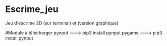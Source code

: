 # Escrime_jeu
Jeu d'escrime 2D (sur terminal) et (version graphique)

#Module à télécharger
pynput ---> pip3 install pynput
pygame ---> pip3 install pynput
